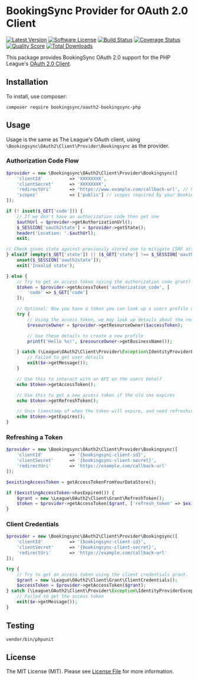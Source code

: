 # BookingSync Provider for OAuth 2.0 Client
[![Latest Version](https://img.shields.io/github/release/BookingSync/oauth2-bookingsync-php.svg?style=flat-square)](https://github.com/bookingsync/oauth2-bookingsync-php/releases)
[![Software License](https://img.shields.io/badge/license-MIT-brightgreen.svg?style=flat-square)](LICENSE.md)
[![Build Status](https://img.shields.io/travis/BookingSync/oauth2-bookingsync-php/master.svg?style=flat-square)](https://travis-ci.org/bookingsync/oauth2-bookingsync-php)
[![Coverage Status](https://img.shields.io/scrutinizer/coverage/g/bookingsync/oauth2-bookingsync-php.svg?style=flat-square)](https://scrutinizer-ci.com/g/bookingsync/oauth2-bookingsync-php/code-structure)
[![Quality Score](https://img.shields.io/scrutinizer/g/bookingsync/oauth2-bookingsync-php.svg?style=flat-square)](https://scrutinizer-ci.com/g/bookingsync/oauth2-bookingsync-php)
[![Total Downloads](https://img.shields.io/packagist/dt/bookingsync/oauth2-bookingsync-php.svg?style=flat-square)](https://packagist.org/packages/bookingsync/oauth2-bookingsync-php)

This package provides BookingSync OAuth 2.0 support for the PHP League's [OAuth 2.0 Client](https://github.com/thephpleague/oauth2-client).

## Installation

To install, use composer:

```
composer require bookingsync/oauth2-bookingsync-php
```

## Usage

Usage is the same as The League's OAuth client, using `\Bookingsync\OAuth2\Client\Provider\Bookingsync` as the provider.

### Authorization Code Flow

```php
$provider = new \Bookingsync\OAuth2\Client\Provider\Bookingsync([
    'clientId'          => 'XXXXXXXX',
    'clientSecret'      => 'XXXXXXXX',
    'redirectUri'       => 'https://www.example.com/callback-url', // https is mandatory for BookingSync
    'scopes'            => ['public'] // scopes required by your BookingSync application.
]);

if (! isset($_GET['code'])) {
    // If we don't have an authorization code then get one
    $authUrl = $provider->getAuthorizationUrl();
    $_SESSION['oauth2state'] = $provider->getState();
    header('Location: '.$authUrl);
    exit;

// Check given state against previously stored one to mitigate CSRF attack
} elseif (empty($_GET['state']) || ($_GET['state'] !== $_SESSION['oauth2state'])) {
    unset($_SESSION['oauth2state']);
    exit('Invalid state');

} else {
    // Try to get an access token (using the authorization code grant)
    $token = $provider->getAccessToken('authorization_code', [
        'code' => $_GET['code']
    ]);

    // Optional: Now you have a token you can look up a users profile data
    try {
        // Using the access token, we may look up details about the resource owner.
        $resourceOwner = $provider->getResourceOwner($accessToken);

        // Use these details to create a new profile
        printf('Hello %s!', $resourceOwner->getBusinessName());

    } catch (\League\OAuth2\Client\Provider\Exception\IdentityProviderException $e) {
        // Failed to get user details
        exit($e->getMessage());
    }

    // Use this to interact with an API on the users behalf
    echo $token->getAccessToken();

    // Use this to get a new access token if the old one expires
    echo $token->getRefreshToken();

    // Unix timestamp of when the token will expire, and need refreshing
    echo $token->getExpires();
}
```

### Refreshing a Token

```php
$provider = new \Bookingsync\OAuth2\Client\Provider\Bookingsync([
    'clientId'          => '{bookingsync-client-id}',
    'clientSecret'      => '{bookingsync-client-secret}',
    'redirectUri'       => 'https://example.com/callback-url'
]);

$existingAccessToken = getAccessTokenFromYourDataStore();

if ($existingAccessToken->hasExpired()) {
    $grant = new \League\OAuth2\Client\Grant\RefreshToken();
    $token = $provider->getAccessToken($grant, ['refresh_token' => $existingAccessToken->getRefreshToken()]);
}
```
### Client Credentials
```php
$provider = new \Bookingsync\OAuth2\Client\Provider\Bookingsync([
    'clientId'          => '{bookingsync-client-id}',
    'clientSecret'      => '{bookingsync-client-secret}',
    'redirectUri'       => 'https://example.com/callback-url'
]);

try {
    // Try to get an access token using the client credentials grant.
    $grant = new \League\OAuth2\Client\Grant\ClientCredentials();
    $accessToken = $provider->getAccessToken($grant);
} catch (\League\OAuth2\Client\Provider\Exception\IdentityProviderException $e) {
    // Failed to get the access token
    exit($e->getMessage());
}
```

## Testing

```
vendor/bin/phpunit
```

## License

The MIT License (MIT). Please see [License File](https://github.com/bookingsync/oauth2-bookingsync-php/blob/master/LICENSE) for more information.
